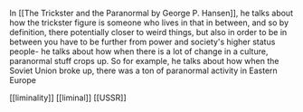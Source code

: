
In [[The Trickster and the Paranormal by George P. Hansen]], he talks about how the trickster figure is someone who lives in that in between, and so by definition, there potentially closer to weird things, but also in order to be in between you have to be further from power and society's higher status people- he talks about how when there is a lot of change in a culture, paranormal stuff crops up. So for example, he talks about how when the Soviet Union broke up, there was a ton of paranormal activity in Eastern Europe

[[liminality]] [[liminal]] [[USSR]]
